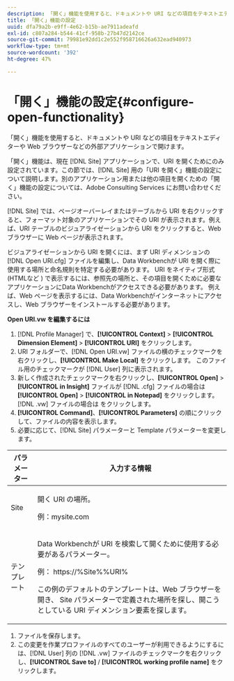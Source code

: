 ```yaml
---
description: 「開く」機能を使用すると、ドキュメントや URI などの項目をテキストエディターや Web ブラウザーなどの外部アプリケーションで開けます。
title: 「開く」機能の設定
uuid: dfa79a2b-e9ff-4e62-b15b-ae7911adeafd
exl-id: c807a284-b544-41cf-958b-27b47d2142ce
source-git-commit: 79981e92dd1c2e552f958716626a632ead940973
workflow-type: tm+mt
source-wordcount: '392'
ht-degree: 47%

---
```


# 「開く」機能の設定{#configure-open-functionality}

「開く」機能を使用すると、ドキュメントや URI などの項目をテキストエディターや Web ブラウザーなどの外部アプリケーションで開けます。

「開く」機能は、現在 [!DNL Site] アプリケーションで、URI を開くためにのみ設定されています。この節では、[!DNL Site] 用の「URI を開く」機能の設定について説明します。別のアプリケーション用または他の項目を開くための「開く」機能の設定については、Adobe Consulting Services にお問い合わせください。

[!DNL Site] では、ページオーバーレイまたはテーブルから URI を右クリックすると、フォーマット対象のアプリケーションでその URI が表示されます。例えば、URI テーブルのビジュアライゼーションから URI をクリックすると、Web ブラウザーに Web ページが表示されます。

ビジュアライゼーションから URI を開くには、まず URI ディメンションの [!DNL Open URI.cfg] ファイルを編集し、Data Workbenchが URI を開く際に使用する場所と命名規則を特定する必要があります。 URI をネイティブ形式 (HTMLなど ) で表示するには、参照先の場所と、その項目を開くために必要なアプリケーションにData Workbenchがアクセスできる必要があります。 例えば、Web ページを表示するには、Data Workbenchがインターネットにアクセスし、Web ブラウザーをインストールする必要があります。

**Open URI.vw を編集するには**

1. [!DNL Profile Manager] で、**[!UICONTROL Context]** > **[!UICONTROL Dimension Element]** > **[!UICONTROL URI]** をクリックします。
1. URI フォルダーで、[!DNL Open URI.vw] ファイルの横のチェックマークを右クリックし、**[!UICONTROL Make Local]** をクリックします。 このファイル用のチェックマークが [!DNL User] 列に表示されます。
1. 新しく作成されたチェックマークを右クリックし、**[!UICONTROL Open]** > **[!UICONTROL in Insight]** ファイルが [!DNL .cfg] ファイルの場合は **[!UICONTROL Open]** > **[!UICONTROL in Notepad]** をクリックします。[!DNL .vw] ファイルの場合は  をクリックします。
1. **[!UICONTROL Command]**、**[!UICONTROL Parameters]** の順にクリックして、ファイルの内容を表示します。
1. 必要に応じて、[!DNL Site] パラメーターと Template パラメーターを変更します。

<table id="table_CDB316DB271F476AB9F9B557B86AFD25">
 <thead>
  <tr>
   <th colname="col1" class="entry"> パラメーター </th>
   <th colname="col2" class="entry"> 入力する情報 </th>
  </tr>
 </thead>
 <tbody>
  <tr>
   <td colname="col1"> <p>Site </p> </td>
   <td colname="col2"> <p>開く URI の場所。 </p> <p>例：mysite.com </p> </td>
  </tr>
  <tr>
   <td colname="col1"> <p>テンプレート </p> </td>
   <td colname="col2"> <p>Data Workbenchが URI を検索して開くために使用する必要があるパラメーター。 </p> <p>例：<span class="filepath"> https://%Site%%URI%</span> </p> <p>この例のデフォルトのテンプレートは、Web ブラウザーを開き、<span class="wintitle"> Site</span> パラメーターで定義された場所を探し、開こうとしている URI ディメンション要素を探します。 </p> </td>
  </tr>
 </tbody>
</table>

1. ファイルを保存します。
1. この変更を作業プロファイルのすべてのユーザーが利用できるようにするには、[!DNL User] 列の [!DNL .vw] ファイルのチェックマークを右クリックし、**[!UICONTROL Save to]** / **[!UICONTROL working profile name]** をクリックします。
